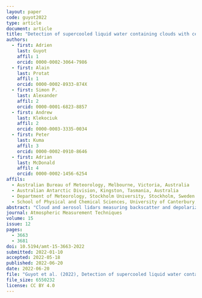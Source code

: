 ```yaml
---
layout: paper
code: guyot2022
type: article
document: article
title: "Detection of supercooled liquid water containing clouds with ceilometers: development and evaluation of deterministic and data-driven retrievals"
authors:
  - first: Adrien
    last: Guyot
    affil: 1
    orcid: 0000-0002-3064-7986
  - first: Alain
    last: Protat
    affil: 1
    orcid: 0000-0002-8933-874X
  - first: Simon P.
    last: Alexander
    affil: 2
    orcid: 0000-0001-6823-8857
  - first: Andrew
    last: Klekociuk
    affil: 2
    orcid: 0000-0003-3335-0034
  - first: Peter
    last: Kuma
    affil: 3
    orcid: 0000-0002-0910-8646
  - first: Adrian
    last: McDonald
    affil: 4
    orcid: 0000-0002-1456-6254
affils:
  - Australian Bureau of Meteorology, Melbourne, Victoria, Australia
  - Australian Antarctic Division, Kingston, Tasmania, Australia
  - Department of Meteorology, Stockholm University, Stockholm, Sweden
  - School of Physical and Chemical Sciences, University of Canterbury, Christchurch, Aotearoa/New Zealand
abstract: "Cloud and aerosol lidars measuring backscatter and depolarization ratio are the most suitable lidars to detect cloud phase (liquid, ice, or mixed phase). However, such instruments are not widely deployed as part of operational networks. In this study, we propose a new algorithm to detect supercooled liquid water containing clouds (SLCC) based on ceilometers measuring only co-polarization backscatter. We utilize observations collected at Davis, Antarctica, where low-level, mixed-phase clouds, including supercooled liquid water (SLW) droplets and ice crystals, remain poorly understood due to the paucity of ground-based observations. A 3-month set of observations were collected during the austral summer of November 2018 to February 2019, with a variety of instruments including a depolarization lidar and a W-band cloud radar which were used to build a two-dimensional cloud phase mask distinguishing SLW and mixed-phase clouds. This cloud phase mask is used as the reference to develop a new algorithm based on the observations of a single polarization ceilometer operating in the vicinity for the same period. Deterministic and data-driven retrieval approaches were evaluated: an extreme gradient boosting (XGBoost) framework ingesting backscatter average characteristics was the most effective method at reproducing the classification obtained with the combined radar–lidar approach with an accuracy as high as 0.91. This study provides a new SLCC retrieval approach based on ceilometer data and highlights the considerable benefits of these instruments to provide intelligence on cloud phase in polar regions that usually suffer from a paucity of observations. Finally, the two algorithms were applied to a full year of ceilometer observations to retrieve cloud phase and frequency of occurrences of SLCC: SLCC was present 29 ± 6 % of the time for T19 and 24 ± 5 % of the time for G22-Davis over that annual cycle."
journal: Atmospheric Measurement Techniques
volume: 15
issue: 12
pages:
  - 3663
  - 3681
doi: 10.5194/amt-15-3663-2022
submitted: 2022-01-10
accepted: 2022-05-18
published: 2022-06-20
date: 2022-06-20
file: "Guyot et al. (2022), Detection of supercooled liquid water containing clouds with ceilometers development and evaluation of deterministic and data-driven retrievals.pdf"
file_size: 6550232
license: CC BY 4.0
---
```

